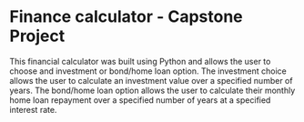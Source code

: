 # Finance calculator - Capstone Project
This financial calculator was built using Python and allows the user to choose and investment or bond/home loan option. 
The investment choice allows the user to calculate an investment value over a specified number of years. 
The bond/home loan option allows the user to calculate their monthly home loan repayment over a specified number of years at a specified interest rate. 
